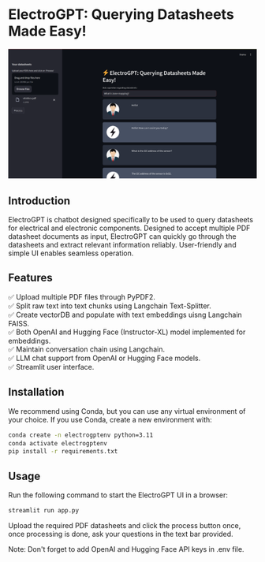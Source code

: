 # ElectroGPT: Querying Datasheets Made Easy!

![image.png](media/image.png)

## Introduction
ElectroGPT is chatbot designed specifically to be used to query datasheets for electrical and 
electronic components. Designed to accept multiple PDF datasheet documents as input, ElectroGPT can quickly 
go through the datasheets and extract relevant information reliably. User-friendly and simple UI enables seamless
operation.

## Features
:white_check_mark: Upload multiple PDF files through PyPDF2. <br />
:white_check_mark: Split raw text into text chunks using Langchain Text-Splitter. <br />
:white_check_mark: Create vectorDB and populate with text embeddings uisng Langchain FAISS. <br />
:white_check_mark: Both OpenAI and Hugging Face (Instructor-XL) model implemented for embeddings.  <br />
:white_check_mark: Maintain conversation chain using Langchain.  <br />
:white_check_mark: LLM chat support from OpenAI or Hugging Face models. <br />
:white_check_mark: Streamlit user interface.

## Installation
We recommend using Conda, but you can use any virtual environment of your choice.
If you use Conda, create a new environment with:

```bash 
conda create -n electrogptenv python=3.11
conda activate electrogptenv
pip install -r requirements.txt
```

## Usage
Run the following command to start the ElectroGPT UI in a browser:

```bash 
streamlit run app.py
```

Upload the required PDF datasheets and click the process button once, once
processing is done, ask your questions in the text bar provided.

Note: Don't forget to add OpenAI and Hugging Face API keys in .env file.